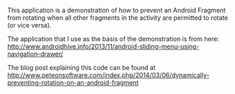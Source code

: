 This application is a demonstration of how to prevent an Android Fragment from rotating when all other fragments in the activity are permitted to rotate (or vice versa).

The application that I use as the basis of the demonstration is from here: http://www.androidhive.info/2013/11/android-sliding-menu-using-navigation-drawer/

The blog post explaining this code can be found at http://www.peteonsoftware.com/index.php/2014/03/06/dynamically-preventing-rotation-on-an-android-fragment